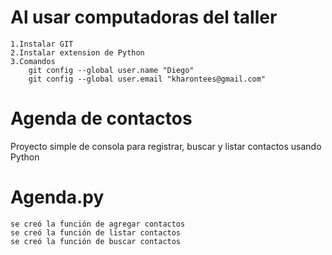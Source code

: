 # Al usar computadoras del taller
    1.Instalar GIT
    2.Instalar extension de Python
    3.Comandos
        git config --global user.name "Diego"
        git config --global user.email "kharontees@gmail.com"

# Agenda de contactos
Proyecto simple de consola para registrar, buscar y listar contactos usando Python

# Agenda.py
    se creó la función de agregar contactos
    se creó la función de listar contactos
    se creó la función de buscar contactos

